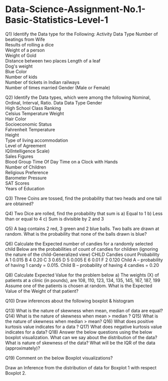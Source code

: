 # Data-Science-Assignment-No.1-Basic-Statistics-Level-1
Q1) Identify the Data type for the Following:
Activity	Data Type
Number of beatings from Wife	
Results of rolling a dice	
Weight of a person	
Weight of Gold	
Distance between two places	
Length of a leaf	
Dog's weight	
Blue Color	
Number of kids	
Number of tickets in Indian railways	
Number of times married	
Gender (Male or Female)	


Q2) Identify the Data types, which were among the following
Nominal, Ordinal, Interval, Ratio.
Data	Data Type
Gender	
High School Class Ranking	
Celsius Temperature	
Weight	
Hair Color	
Socioeconomic Status	
Fahrenheit Temperature	
Height	
Type of living accommodation	
Level of Agreement	
IQ(Intelligence Scale)	
Sales Figures	
Blood Group	
Time Of Day	
Time on a Clock with Hands	
Number of Children	
Religious Preference	
Barometer Pressure	
SAT Scores	
Years of Education	


Q3) Three Coins are tossed, find the probability that two heads and one tail are obtained?

Q4)  Two Dice are rolled, find the probability that sum is
a)	Equal to 1
b)	Less than or equal to 4
c)	Sum is divisible by 2 and  3


Q5)  A bag contains 2 red, 3 green and 2 blue balls. Two balls are drawn at random. What is the probability that none of the balls drawn is blue?


Q6) Calculate the Expected number of candies for a randomly selected child 
Below are the probabilities of count of candies for children (ignoring the nature of the child-Generalized view)
CHILD	Candies count	Probability
A	1	0.015
B	4	0.20
C	3	0.65
D	5	0.005
E	6	0.01
F	2	0.120
Child A – probability of having 1 candy = 0.015.
Child B – probability of having 4 candies = 0.20

Q8) Calculate Expected Value for the problem below
a)	The weights (X) of patients at a clinic (in pounds), are
108, 110, 123, 134, 135, 145, 167, 187, 199
Assume one of the patients is chosen at random. What is the Expected Value of the Weight of that patient?

Q10) Draw inferences about the following boxplot & histogram

 Q13) What is the nature of skewness when mean, median of data are equal?
Q14) What is the nature of skewness when mean > median ?
Q15) What is the nature of skewness when median > mean?
Q16) What does positive kurtosis value indicates for a data ?
Q17) What does negative kurtosis value indicates for a data?
Q18) Answer the below questions using the below boxplot visualization.
What can we say about the distribution of the data?
What is nature of skewness of the data?
What will be the IQR of the data (approximately)? 


Q19) Comment on the below Boxplot visualizations? 
 
Draw an Inference from the distribution of data for Boxplot 1 with respect Boxplot 2.

